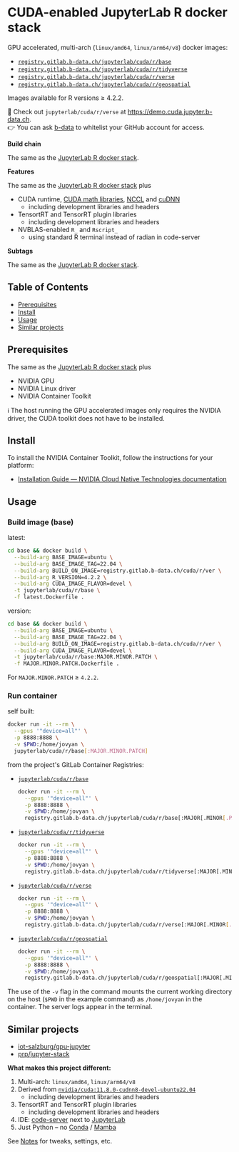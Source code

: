 # CUDA-enabled JupyterLab R docker stack

GPU accelerated, multi-arch (`linux/amd64`, `linux/arm64/v8`) docker images:

* [`registry.gitlab.b-data.ch/jupyterlab/cuda/r/base`](https://gitlab.b-data.ch/jupyterlab/cuda/r/base/container_registry)
* [`registry.gitlab.b-data.ch/jupyterlab/cuda/r/tidyverse`](https://gitlab.b-data.ch/jupyterlab/cuda/r/tidyverse/container_registry)
* [`registry.gitlab.b-data.ch/jupyterlab/cuda/r/verse`](https://gitlab.b-data.ch/jupyterlab/cuda/r/verse/container_registry)
* [`registry.gitlab.b-data.ch/jupyterlab/cuda/r/geospatial`](https://gitlab.b-data.ch/jupyterlab/cuda/r/geospatial/container_registry)

Images available for R versions ≥ 4.2.2.

:microscope: Check out `jupyterlab/cuda/r/verse` at
https://demo.cuda.jupyter.b-data.ch.  
:point_right: You can ask [b-data](mailto:request@b-data.ch?subject=[CUDA%20Jupyter]%20Request%20to%20whitelist%20GitHub%20account) to whitelist your GitHub account for access.

**Build chain**

The same as the
[JupyterLab R docker stack](README.md#jupyterlab-r-docker-stack).

**Features**

The same as the
[JupyterLab R docker stack](README.md#jupyterlab-r-docker-stack) plus

* CUDA runtime,
  [CUDA math libraries](https://developer.nvidia.com/gpu-accelerated-libraries),
  [NCCL](https://developer.nvidia.com/nccl) and
  [cuDNN](https://developer.nvidia.com/cudnn)
  * including development libraries and headers
* TensortRT and TensorRT plugin libraries
  * including development libraries and headers
* NVBLAS-enabled `R_` and `Rscript_`
  * using standard R terminal instead of radian in code-server

**Subtags**

The same as the
[JupyterLab R docker stack](README.md#jupyterlab-r-docker-stack).

## Table of Contents

* [Prerequisites](#prerequisites)
* [Install](#install)
* [Usage](#usage)
* [Similar projects](#similar-projects)

## Prerequisites

The same as the
[JupyterLab R docker stack](README.md#prerequisites) plus

* NVIDIA GPU
* NVIDIA Linux driver
* NVIDIA Container Toolkit

:information_source: The host running the GPU accelerated images only requires
the NVIDIA driver, the CUDA toolkit does not have to be installed.

## Install

To install the NVIDIA Container Toolkit, follow the instructions for your
platform:

* [Installation Guide &mdash; NVIDIA Cloud Native Technologies documentation](https://docs.nvidia.com/datacenter/cloud-native/container-toolkit/install-guide.html#supported-platforms)

## Usage

### Build image (base)

latest:

```bash
cd base && docker build \
  --build-arg BASE_IMAGE=ubuntu \
  --build-arg BASE_IMAGE_TAG=22.04 \
  --build-arg BUILD_ON_IMAGE=registry.gitlab.b-data.ch/cuda/r/ver \
  --build-arg R_VERSION=4.2.2 \
  --build-arg CUDA_IMAGE_FLAVOR=devel \
  -t jupyterlab/cuda/r/base \
  -f latest.Dockerfile .
```

version:

```bash
cd base && docker build \
  --build-arg BASE_IMAGE=ubuntu \
  --build-arg BASE_IMAGE_TAG=22.04 \
  --build-arg BUILD_ON_IMAGE=registry.gitlab.b-data.ch/cuda/r/ver \
  --build-arg CUDA_IMAGE_FLAVOR=devel \
  -t jupyterlab/cuda/r/base:MAJOR.MINOR.PATCH \
  -f MAJOR.MINOR.PATCH.Dockerfile .
```

For `MAJOR.MINOR.PATCH` ≥ `4.2.2`.

### Run container

self built:

```bash
docker run -it --rm \
  --gpus '"device=all"' \
  -p 8888:8888 \
  -v $PWD:/home/jovyan \
  jupyterlab/cuda/r/base[:MAJOR.MINOR.PATCH]
```

from the project's GitLab Container Registries:

* [`jupyterlab/cuda/r/base`](https://gitlab.b-data.ch/jupyterlab/cuda/r/base/container_registry)  
  ```bash
  docker run -it --rm \
    --gpus '"device=all"' \
    -p 8888:8888 \
    -v $PWD:/home/jovyan \
    registry.gitlab.b-data.ch/jupyterlab/cuda/r/base[:MAJOR[.MINOR[.PATCH]]]
  ```
* [`jupyterlab/cuda/r/tidyverse`](https://gitlab.b-data.ch/jupyterlab/cuda/r/tidyverse/container_registry)  
  ```bash
  docker run -it --rm \
    --gpus '"device=all"' \
    -p 8888:8888 \
    -v $PWD:/home/jovyan \
    registry.gitlab.b-data.ch/jupyterlab/cuda/r/tidyverse[:MAJOR[.MINOR[.PATCH]]]
  ```
* [`jupyterlab/cuda/r/verse`](https://gitlab.b-data.ch/jupyterlab/cuda/r/verse/container_registry)  
  ```bash
  docker run -it --rm \
    --gpus '"device=all"' \
    -p 8888:8888 \
    -v $PWD:/home/jovyan \
    registry.gitlab.b-data.ch/jupyterlab/cuda/r/verse[:MAJOR[.MINOR[.PATCH]]]
  ```
* [`jupyterlab/cuda/r/geospatial`](https://gitlab.b-data.ch/jupyterlab/cuda/r/geospatial/container_registry)  
  ```bash
  docker run -it --rm \
    --gpus '"device=all"' \
    -p 8888:8888 \
    -v $PWD:/home/jovyan \
    registry.gitlab.b-data.ch/jupyterlab/cuda/r/geospatial[:MAJOR[.MINOR[.PATCH]]]
  ```

The use of the `-v` flag in the command mounts the current working directory on
the host (`$PWD` in the example command) as `/home/jovyan` in the container. The
server logs appear in the terminal.

## Similar projects

* [iot-salzburg/gpu-jupyter](https://github.com/iot-salzburg/gpu-jupyter)
* [prp/jupyter-stack](https://gitlab.nrp-nautilus.io/prp/jupyter-stack)

**What makes this project different:**

1. Multi-arch: `linux/amd64`, `linux/arm64/v8`
1. Derived from [`nvidia/cuda:11.8.0-cudnn8-devel-ubuntu22.04`](https://hub.docker.com/r/nvidia/cuda/tags?page=1&name=11.8.0-cudnn8-devel-ubuntu22.04)
    * including development libraries and headers
1. TensortRT and TensorRT plugin libraries
    * including development libraries and headers
1. IDE: [code-server](https://github.com/coder/code-server) next to
   [JupyterLab](https://github.com/jupyterlab/jupyterlab)
1. Just Python – no [Conda](https://github.com/conda/conda) /
   [Mamba](https://github.com/mamba-org/mamba)

See [Notes](NOTES.md) for tweaks, settings, etc.
